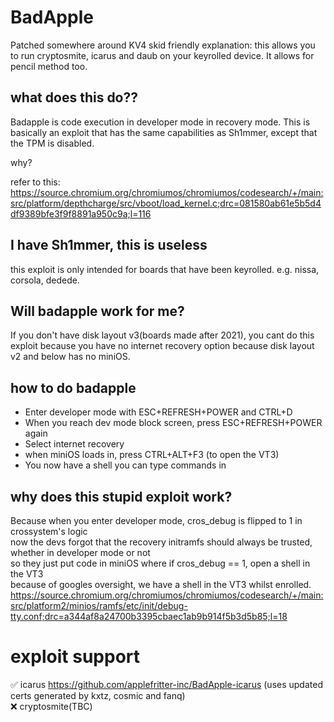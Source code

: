 # BadApple
Patched somewhere around KV4
skid friendly explanation: this allows you to run cryptosmite, icarus and daub on your keyrolled device. It allows for pencil method too.

## what does this do??
Badapple is code execution in developer mode in recovery mode. This is basically an exploit that has the same capabilities as Sh1mmer, except that the TPM is disabled.

why? 

refer to this: <https://source.chromium.org/chromiumos/chromiumos/codesearch/+/main:src/platform/depthcharge/src/vboot/load_kernel.c;drc=081580ab61e5b5d4df9389bfe3f9f8891a950c9a;l=116>

## I have Sh1mmer, this is useless
this exploit is only intended for boards that have been keyrolled. e.g. nissa, corsola, dedede.

## Will badapple work for me?

If you don't have disk layout v3(boards made after 2021), you cant do this exploit because you have no internet recovery option because disk layout v2 and below has no miniOS.

## how to do badapple
* Enter developer mode with ESC+REFRESH+POWER and CTRL+D
* When you reach dev mode block screen, press ESC+REFRESH+POWER again
* Select internet recovery
* when miniOS loads in, press CTRL+ALT+F3 (to open the VT3)
* You now have a shell you can type commands in

## why does this stupid exploit work?

Because when you enter developer mode, cros_debug is flipped to 1 in crossystem's logic \
now the devs forgot that the recovery initramfs should always be trusted, whether in developer mode or not \
so they just put code in miniOS where if cros_debug == 1, open a shell in the VT3 \
because of googles oversight, we have a shell in the VT3 whilst enrolled. \
<https://source.chromium.org/chromiumos/chromiumos/codesearch/+/main:src/platform2/minios/ramfs/etc/init/debug-tty.conf;drc=a344af8a24700b3395cbaec1ab9b914f5b3d5b85;l=18>

# exploit support
:white_check_mark: icarus https://github.com/applefritter-inc/BadApple-icarus (uses updated certs generated by kxtz, cosmic and fanq) \
:x: cryptosmite(TBC)
